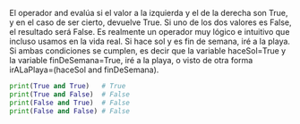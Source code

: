 El operador and evalúa si el valor a la izquierda y el de la derecha son True, y en el caso de ser cierto, devuelve True. Si uno de los dos valores es False, el resultado será False. Es realmente un operador muy lógico e intuitivo que incluso usamos en la vida real. Si hace sol y es fin de semana, iré a la playa. Si ambas condiciones se cumplen, es decir que la variable haceSol=True y la variable finDeSemana=True, iré a la playa, o visto de otra forma irALaPlaya=(haceSol and finDeSemana).
```python
print(True and True)   # True
print(True and False)  # False
print(False and True)  # False
print(False and False) # False
```